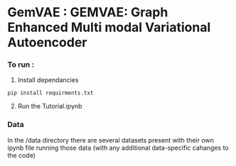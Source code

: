 # GemVAE : GEMVAE: Graph Enhanced Multi modal Variational Autoencoder

### To run :
1. Install dependancies
```
pip install requirments.txt
```
2. Run the Tutorial.ipynb

### Data
In the /data directory there are several datasets present with their own ipynb file running those data (with any additional data-specific cahanges to the code)
